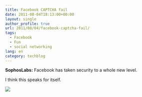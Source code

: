 ```yaml
---
title: Facebook CAPTCHA fail
date: 2011-08-04T18:13:00+00:00
layout: single
author_profile: true
url: 2011/08/04/facebook-captcha-fail/
tags:
  - Facebook
  - Fun
  - social networking
lang: en
category: techblog
---
```

**SophosLabs:** Facebook has taken security to a whole new level.

I think this speaks for itself.

[![](http://3.bp.blogspot.com/-LxcuJ4rUX5M/TjrZ85Q8qMI/AAAAAAAAD8U/Whe4WJX4Bnk/s1600/facebook-captcha-fail.jpg)](http://3.bp.blogspot.com/-LxcuJ4rUX5M/TjrZ85Q8qMI/AAAAAAAAD8U/Whe4WJX4Bnk/s1600/facebook-captcha-fail.jpg)